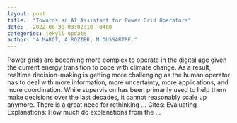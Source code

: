 ```yaml
---
layout: post
title:  "Towards an AI Assistant for Power Grid Operators"
date:   2022-06-30 03:02:10 -0400
categories: jekyll update
author: "A MAROT, A ROZIER, M DUSSARTRE…"
---
```

Power grids are becoming more complex to operate in the digital age given the current energy transition to cope with climate change. As a result, realtime decision-making is getting more challenging as the human operator has to deal with more information, more uncertainty, more applications, and more coordination. While supervision has been primarily used to help them make decisions over the last decades, it cannot reasonably scale up anymore. There is a great need for rethinking …
Cites: ‪Evaluating Explanations: How much do explanations from the …‬  